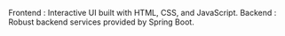 Frontend : Interactive UI built with HTML, CSS, and JavaScript.
Backend  : Robust backend services provided by Spring Boot.
